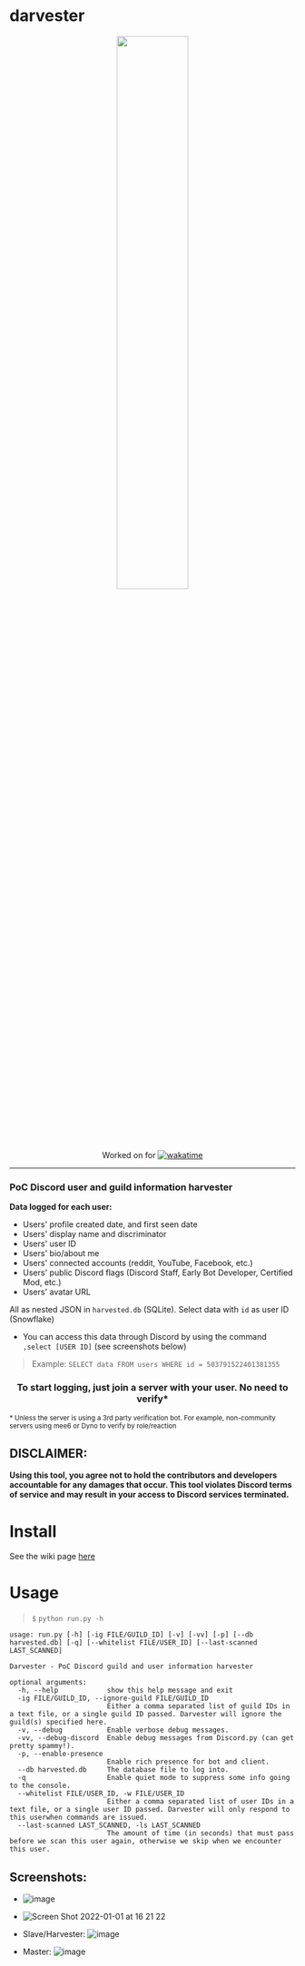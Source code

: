 # darvester

<p align="center">
<img width="50%" height="50%" align="center" src="https://user-images.githubusercontent.com/29584664/146680484-b63cbde2-5386-4feb-8cbe-f4807ea99b61.png" />
</p>
<p align="center">
  Worked on for <a href="https://wakatime.com/badge/github/V3ntus/darvester"><img src="https://wakatime.com/badge/github/V3ntus/darvester.svg" alt="wakatime"></a>
</p>

---
### PoC Discord user and guild information harvester 
**Data logged for each user:**
- Users' profile created date, and first seen date
- Users' display name and discriminator
- Users' user ID
- Users' bio/about me
- Users' connected accounts (reddit, YouTube, Facebook, etc.)
- Users' public Discord flags (Discord Staff, Early Bot Developer, Certified Mod, etc.)
- Users' avatar URL

All as nested JSON in `harvested.db` (SQLite). Select data with `id` as user ID (Snowflake)
- You can access this data through Discord by using the command `,select [USER ID]` (see screenshots below)
> Example: `SELECT data FROM users WHERE id = 503791522401381355`

<h3 align="center">To start logging, just join a server with your user. No need to verify*</h3>
<sub>* Unless the server is using a 3rd party verification bot. For example, non-community servers using mee6 or Dyno to verify by role/reaction</sub>


## DISCLAIMER:
**Using this tool, you agree not to hold the contributors and developers
accountable for any damages that occur. This tool violates Discord terms of
service and may result in your access to Discord services terminated.**

# Install

See the wiki page [here](https://github.com/V3ntus/darvester/wiki/Installing)

# Usage

> `$` `python run.py -h`
```
usage: run.py [-h] [-ig FILE/GUILD_ID] [-v] [-vv] [-p] [--db harvested.db] [-q] [--whitelist FILE/USER_ID] [--last-scanned LAST_SCANNED]

Darvester - PoC Discord guild and user information harvester

optional arguments:
  -h, --help            show this help message and exit
  -ig FILE/GUILD_ID, --ignore-guild FILE/GUILD_ID
                        Either a comma separated list of guild IDs in a text file, or a single guild ID passed. Darvester will ignore the guild(s) specified here.
  -v, --debug           Enable verbose debug messages.
  -vv, --debug-discord  Enable debug messages from Discord.py (can get pretty spammy!).
  -p, --enable-presence
                        Enable rich presence for bot and client.
  --db harvested.db     The database file to log into.
  -q                    Enable quiet mode to suppress some info going to the console.
  --whitelist FILE/USER_ID, -w FILE/USER_ID
                        Either a comma separated list of user IDs in a text file, or a single user ID passed. Darvester will only respond to this userwhen commands are issued.
  --last-scanned LAST_SCANNED, -ls LAST_SCANNED
                        The amount of time (in seconds) that must pass before we scan this user again, otherwise we skip when we encounter this user.
```

## Screenshots:
- ![image](https://user-images.githubusercontent.com/29584664/153620358-945d0829-64ba-45f8-802f-2f94deecdeef.png)

- ![Screen Shot 2022-01-01 at 16 21 22](https://user-images.githubusercontent.com/29584664/147861381-d5c48a42-3d1b-4d5f-825a-6bda4cc7b012.png)

- Slave/Harvester: ![image](https://user-images.githubusercontent.com/29584664/147799316-bae5525d-048f-4f7b-9955-574b17004637.png)

- Master: ![image](https://user-images.githubusercontent.com/29584664/147799297-3b2d489c-dfae-4b08-a68a-61d87bb900af.png)
